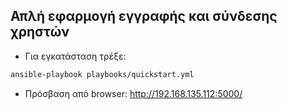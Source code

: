 ## Απλή εφαρμογή εγγραφής και σύνδεσης χρηστών 

* Για εγκατάσταση τρέξε:

```bash
ansible-playbook playbooks/quickstart.yml 
```

* Πρόσβαση από browser: http://192.168.135.112:5000/

